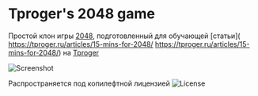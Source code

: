 # Tproger's 2048 game
Простой клон игры [2048](https://gabrielecirulli.github.io/2048/), подготовленный для обучающей [статьи]( https://tproger.ru/articles/15-mins-for-2048/ https://tproger.ru/articles/15-mins-for-2048/) на [Tproger](https://tproger.ru)

![Screenshot](https://tproger.azureedge.net/wp-content/uploads/2016/07/2048.png)

Распространяется под копилефтной лицензией ![License](https://www.gnu.org/graphics/gplv3-88x31.png)
